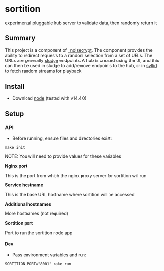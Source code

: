 # sortition

experimental pluggable hub server to validate data, then randomly return it

## Summary

This project is a component of [\_noisecrypt](low.show/noisecrypt/). The component provides the ability to redirect requests to a random selection from a set of URLs. The URLs are generally [sludge](https://github.com/lowshow/sludge) endpoints. A hub is created using the UI, and this can then be used in sludge to add/remove endpoints to the hub, or in [syllid](https://github.com/lowshow/syllid) to fetch random streams for playback.


## Install

-   Download [node](https://nodejs.org/en/download/) (tested with v14.4.0)

## Setup

### API

-   Before running, ensure files and directories exist:

```shell
make init
```

NOTE: You will need to provide values for these variables

**Nginx port**

This is the port from which the nginx proxy server for sortition will run

**Service hostname**

This is the base URL hostname where sortition will be accessed

**Additional hostnames**

More hostnames (not required)

**Sortition port**

Port to run the sortition node app

#### Dev

-   Pass environment variables and run:

```shell
SORTITION_PORT="8001" make run
```

